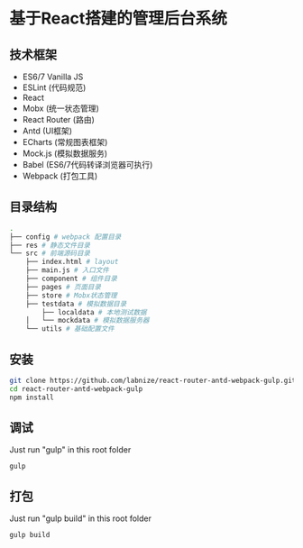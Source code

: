 # 基于React搭建的管理后台系统

## 技术框架

- ES6/7 Vanilla JS
- ESLint (代码规范)
- React
- Mobx (统一状态管理)
- React Router (路由)
- Antd (UI框架)
- ECharts (常规图表框架)
- Mock.js (模拟数据服务)
- Babel (ES6/7代码转译浏览器可执行)
- Webpack (打包工具)

## 目录结构

```bash
.
├── config # webpack 配置目录
├── res # 静态文件目录
└── src # 前端源码目录
    ├── index.html # layout
    ├── main.js # 入口文件
    ├── component # 组件目录
    ├── pages # 页面目录
    ├── store # Mobx状态管理
    ├── testdata # 模拟数据目录
    	├── localdata # 本地测试数据
    │   └── mockdata # 模拟数据服务器
    └── utils # 基础配置文件
```
## 安装

```bash
git clone https://github.com/labnize/react-router-antd-webpack-gulp.git
cd react-router-antd-webpack-gulp
npm install
```

## 调试

Just run "gulp" in this root folder
```
gulp
```

## 打包

Just run "gulp build" in this root folder
```
gulp build
```

